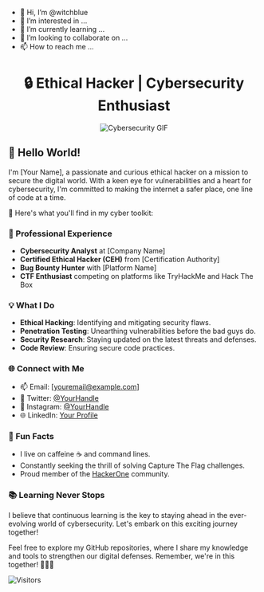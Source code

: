 - 👋 Hi, I’m @witchblue
- 👀 I’m interested in ...
- 🌱 I’m currently learning ...
- 💞️ I’m looking to collaborate on ...
- 📫 How to reach me ...

<!---
witchblue/witchblue is a ✨ special ✨ repository because its `README.md` (this file) appears on your GitHub profile.
You can click the Preview link to take a look at your changes.
--->

<h1 align="center">🔒 Ethical Hacker | Cybersecurity Enthusiast</h1>

<p align="center">
  <img src="https://media.giphy.com/media/l0Exk8EdtFP0jjvN2/giphy.gif" alt="Cybersecurity GIF">
</p>

## 👋 Hello World!

I'm [Your Name], a passionate and curious ethical hacker on a mission to secure the digital world. With a keen eye for vulnerabilities and a heart for cybersecurity, I'm committed to making the internet a safer place, one line of code at a time.

🚀 Here's what you'll find in my cyber toolkit:

### 💼 Professional Experience

- **Cybersecurity Analyst** at [Company Name]
- **Certified Ethical Hacker (CEH)** from [Certification Authority]
- **Bug Bounty Hunter** with [Platform Name]
- **CTF Enthusiast** competing on platforms like TryHackMe and Hack The Box

### 💡 What I Do

- **Ethical Hacking**: Identifying and mitigating security flaws.
- **Penetration Testing**: Unearthing vulnerabilities before the bad guys do.
- **Security Research**: Staying updated on the latest threats and defenses.
- **Code Review**: Ensuring secure code practices.

### 🌐 Connect with Me

- 📫 Email: [youremail@example.com]
- 💬 Twitter: [@YourHandle](https://twitter.com/YourHandle)
- 📸 Instagram: [@YourHandle](https://instagram.com/YourHandle)
- 🌐 LinkedIn: [Your Profile](https://linkedin.com/in/yourprofile)

### 🌟 Fun Facts

- I live on caffeine ☕ and command lines.
- Constantly seeking the thrill of solving Capture The Flag challenges.
- Proud member of the [HackerOne](https://hackerone.com/yourhandle) community.

### 📚 Learning Never Stops

I believe that continuous learning is the key to staying ahead in the ever-evolving world of cybersecurity. Let's embark on this exciting journey together!

Feel free to explore my GitHub repositories, where I share my knowledge and tools to strengthen our digital defenses. Remember, we're in this together! 👨‍💻💪

![Visitors](https://visitor-badge.glitch.me/badge?page_id=yourusername.yourusername)

</p>

